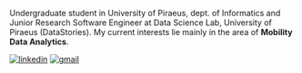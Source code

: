 Undergraduate student in University of Piraeus, dept. of Informatics and Junior Research Software Engineer at Data Science Lab, University of Piraeus (DataStories). My current interests lie mainly in the area of **Mobility Data Analytics**.

[![linkedin](https://img.shields.io/badge/LinkedIn-0077B5?style=for-the-badge&logo=linkedin&logoColor=white)](https://www.linkedin.com/in/ioannis-athanasopoulos-3095201b3/)
[![gmail](https://img.shields.io/badge/Gmail-D14836?style=for-the-badge&logo=gmail&logoColor=white)](mailto:john.athanasopoulos.dim@gmail.com)
